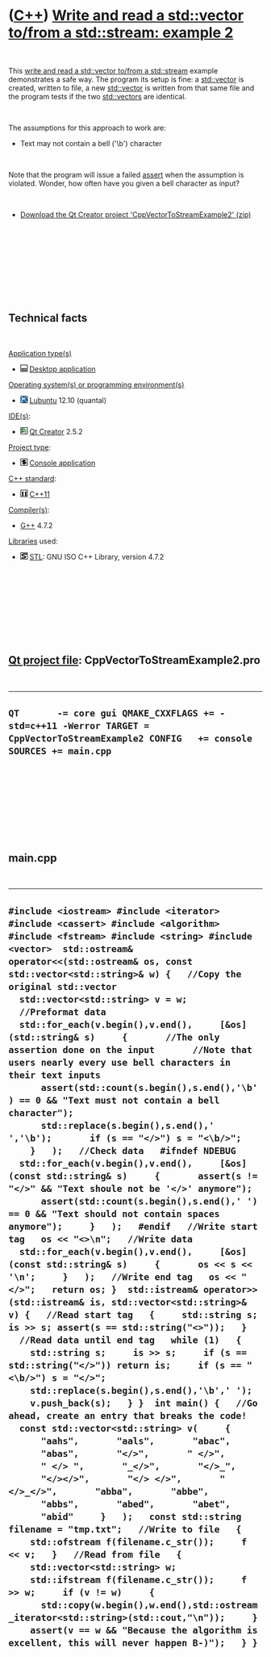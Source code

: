 
 

 

 

 

 

([C++](Cpp.md)) [Write and read a std::vector to/from a std::stream: example 2](CppVectorToStreamExample2.md)
===============================================================================================================

 

This [write and read a std::vector to/from a
std::stream](CppVectorToStream.md) example demonstrates a safe way. The
program its setup is fine: a [std::vector](CppStdVector.md) is created,
written to file, a new [std::vector](CppStdVector.md) is written from that
same file and the program tests if the two [std::vectors](CppStdVector.md)
are identical.

 

The assumptions for this approach to work are:

-   Text may not contain a bell ('\\b') character

 

Note that the program will issue a failed [assert](CppAssert.md) when
the assumption is violated. Wonder, how often have you given a bell
character as input?

 

-   [Download the Qt Creator project
    'CppVectorToStreamExample2' (zip)](CppVectorToStreamExample2.zip)

 

 

 

 

 

Technical facts
---------------

 

[Application type(s)](CppApplication.md)

-   ![Desktop](PicDesktop.png) [Desktop
    application](CppDesktopApplication.md)

[Operating system(s) or programming environment(s)](CppOs.md)

-   ![Lubuntu](PicLubuntu.png) [Lubuntu](CppLubuntu.md) 12.10 (quantal)

[IDE(s)](CppIde.md):

-   ![Qt Creator](PicQtCreator.png) [Qt Creator](CppQtCreator.md) 2.5.2

[Project type](CppQtProjectType.md):

-   ![console](PicConsole.png) [Console
    application](CppConsoleApplication.md)

[C++ standard](CppStandard.md):

-   ![C++11](PicCpp11.png) [C++11](Cpp11.md)

[Compiler(s)](CppCompiler.md):

-   [G++](CppGpp.md) 4.7.2

[Libraries](CppLibrary.md) used:

-   ![STL](PicStl.png) [STL](CppStl.md): GNU ISO C++ Library, version
    4.7.2

 

 

 

 

 

[Qt project file](CppQtProjectFile.md): CppVectorToStreamExample2.pro
----------------------------------------------------------------------

 

  ------------------------------------------------------------------------------------------------------------------------------------------
  ` QT       -= core gui QMAKE_CXXFLAGS += -std=c++11 -Werror TARGET = CppVectorToStreamExample2 CONFIG   += console SOURCES += main.cpp `
  ------------------------------------------------------------------------------------------------------------------------------------------

 

 

 

 

 

main.cpp
--------

 

  -------------------------------------------------------------------------------------------------------------------------------------------------------------------------------------------------------------------------------------------------------------------------------------------------------------------------------------------------------------------------------------------------------------------------------------------------------------------------------------------------------------------------------------------------------------------------------------------------------------------------------------------------------------------------------------------------------------------------------------------------------------------------------------------------------------------------------------------------------------------------------------------------------------------------------------------------------------------------------------------------------------------------------------------------------------------------------------------------------------------------------------------------------------------------------------------------------------------------------------------------------------------------------------------------------------------------------------------------------------------------------------------------------------------------------------------------------------------------------------------------------------------------------------------------------------------------------------------------------------------------------------------------------------------------------------------------------------------------------------------------------------------------------------------------------------------------------------------------------------------------------------------------------------------------------------------------------------------------------------------------------------------------------------------------------------------------------------------------------------------------------------------------------------------------------------------------------------------------------------------------------------------------------------------------------------------------------------------------------------------------------------------------------------------------------------------------------------------------------
  ` #include <iostream> #include <iterator> #include <cassert> #include <algorithm> #include <fstream> #include <string> #include <vector>  std::ostream& operator<<(std::ostream& os, const std::vector<std::string>& w) {   //Copy the original std::vector   std::vector<std::string> v = w;   //Preformat data   std::for_each(v.begin(),v.end(),     [&os](std::string& s)     {       //The only assertion done on the input       //Note that users nearly every use bell characters in their text inputs       assert(std::count(s.begin(),s.end(),'\b') == 0 && "Text must not contain a bell character");       std::replace(s.begin(),s.end(),' ','\b');       if (s == "</>") s = "<\b/>";     }   );   //Check data   #ifndef NDEBUG   std::for_each(v.begin(),v.end(),     [&os](const std::string& s)     {       assert(s != "</>" && "Text shoule not be '</>' anymore");       assert(std::count(s.begin(),s.end(),' ') == 0 && "Text should not contain spaces anymore");     }   );   #endif   //Write start tag   os << "<>\n";   //Write data   std::for_each(v.begin(),v.end(),     [&os](const std::string& s)     {       os << s << '\n';     }   );   //Write end tag   os << "</>";   return os; }  std::istream& operator>>(std::istream& is, std::vector<std::string>& v) {   //Read start tag   {     std::string s; is >> s; assert(s == std::string("<>"));   }   //Read data until end tag   while (1)   {     std::string s;     is >> s;     if (s == std::string("</>")) return is;     if (s == "<\b/>") s = "</>";     std::replace(s.begin(),s.end(),'\b',' ');     v.push_back(s);   } }  int main() {   //Go ahead, create an entry that breaks the code!   const std::vector<std::string> v(     {       "aahs",       "aals",       "abac",       "abas",       "</>",       " </>",       " </> ",       "_</>",       "</>_",       "</></>",       "</> </>",       "</>_</>",       "abba",       "abbe",       "abbs",       "abed",       "abet",       "abid"     }   );   const std::string filename = "tmp.txt";   //Write to file   {     std::ofstream f(filename.c_str());     f << v;   }   //Read from file   {     std::vector<std::string> w;     std::ifstream f(filename.c_str());     f >> w;     if (v != w)     {       std::copy(w.begin(),w.end(),std::ostream_iterator<std::string>(std::cout,"\n"));     }     assert(v == w && "Because the algorithm is excellent, this will never happen B-)");   } } `
  -------------------------------------------------------------------------------------------------------------------------------------------------------------------------------------------------------------------------------------------------------------------------------------------------------------------------------------------------------------------------------------------------------------------------------------------------------------------------------------------------------------------------------------------------------------------------------------------------------------------------------------------------------------------------------------------------------------------------------------------------------------------------------------------------------------------------------------------------------------------------------------------------------------------------------------------------------------------------------------------------------------------------------------------------------------------------------------------------------------------------------------------------------------------------------------------------------------------------------------------------------------------------------------------------------------------------------------------------------------------------------------------------------------------------------------------------------------------------------------------------------------------------------------------------------------------------------------------------------------------------------------------------------------------------------------------------------------------------------------------------------------------------------------------------------------------------------------------------------------------------------------------------------------------------------------------------------------------------------------------------------------------------------------------------------------------------------------------------------------------------------------------------------------------------------------------------------------------------------------------------------------------------------------------------------------------------------------------------------------------------------------------------------------------------------------------------------------------------------

 

 

 

 

 

 

